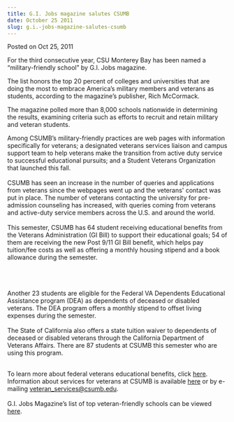 ```yaml
---
title: G.I. Jobs magazine salutes CSUMB
date: October 25 2011
slug: g.i.-jobs-magazine-salutes-csumb
---
```


 



<span class="date">Posted on Oct 25, 2011    </span>
<p>For the third consecutive year, CSU Monterey Bay has been named
a &#x201C;military-friendly school&#x201D; by G.I. Jobs magazine.</p>
<p>The list honors the top 20 percent of colleges and universities
that are doing the most to embrace America&#x2019;s military members and
veterans as students, according to the magazine&#x2019;s publisher, Rich
McCormack.</p>
<p>The magazine polled more than 8,000 schools nationwide in
determining the results, examining criteria such as efforts to
recruit and retain military and veteran students.</p>
<p>Among CSUMB&#x2019;s military-friendly practices are web pages with
information specifically for veterans; a designated veterans
services liaison and campus support team to help veterans make the
transition from active duty service to successful educational
pursuits; and a Student Veterans Organization that launched this
fall.<br>
<br>
CSUMB has seen an increase in the number of queries and
applications from veterans since the webpages went up and the
veterans&apos; contact was put in place. The number of veterans
contacting the university for pre-admission counseling has
increased, with queries coming from veterans and active-duty
service members across the U.S. and around the world.<br>
<br>
This semester, CSUMB has 64 student receiving educational benefits
from the Veterans Administration (GI Bill) to support their
educational goals; 54 of them are receiving the new Post 9/11 GI
Bill benefit, which helps pay tuition/fee costs as well as offering
a monthly housing stipend and a book allowance during the
semester.</br></br></br></br></p>
<p>Another 23 students are eligible for the Federal VA Dependents
Educational Assistance program (DEA) as dependents of deceased or
disabled veterans. The DEA program offers a monthly stipend to
offset living expenses during the semester.<br>
<br>
The State of California also offers a state tuition waiver to
dependents of deceased or disabled veterans through the California
Department of Veterans Affairs. There are 87 students at CSUMB this
semester who are using this program.</br></br></p>
<p>To learn more about federal veterans educational benefits, click
<a href="https://www.gibill.va.gov" rel="nofollow">here</a>.
Information about services for veterans at CSUMB is available
<a href="https://csumb.edu/veterans" rel="nofollow">here</a> or by
e-mailing <a href="mailto:veteran_services@csumb.edu">veteran_services@csumb.edu</a>.<br>

<br>
G.I. Jobs Magazine&#x2019;s list of top veteran-friendly schools can be
viewed <a href="https://www.militaryfriendlyschools.com/mfsList.aspx" rel="nofollow">here</a>.</br></br></p>





```
